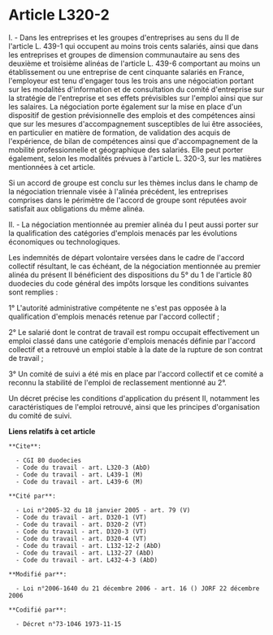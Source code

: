 # Article L320-2

I. - Dans les entreprises et les groupes d'entreprises au sens du II de l'article L. 439-1 qui occupent au moins trois cents
salariés, ainsi que dans les entreprises et groupes de dimension communautaire au sens des deuxième et troisième alinéas de
l'article L. 439-6 comportant au moins un établissement ou une entreprise de cent cinquante salariés en France, l'employeur
est tenu d'engager tous les trois ans une négociation portant sur les modalités d'information et de consultation du comité
d'entreprise sur la stratégie de l'entreprise et ses effets prévisibles sur l'emploi ainsi que sur les salaires. La
négociation porte également sur la mise en place d'un dispositif de gestion prévisionnelle des emplois et des compétences
ainsi que sur les mesures d'accompagnement susceptibles de lui être associées, en particulier en matière de formation, de
validation des acquis de l'expérience, de bilan de compétences ainsi que d'accompagnement de la mobilité professionnelle et
géographique des salariés. Elle peut porter également, selon les modalités prévues à l'article L. 320-3, sur les matières
mentionnées à cet article.

Si un accord de groupe est conclu sur les thèmes inclus dans le champ de la négociation triennale visée à l'alinéa précédent,
les entreprises comprises dans le périmètre de l'accord de groupe sont réputées avoir satisfait aux obligations du même
alinéa.

II. - La négociation mentionnée au premier alinéa du I peut aussi porter sur la qualification des catégories d'emplois
menacés par les évolutions économiques ou technologiques.

Les indemnités de départ volontaire versées dans le cadre de l'accord collectif résultant, le cas échéant, de la négociation
mentionnée au premier alinéa du présent II bénéficient des dispositions du 5° du 1 de l'article 80 duodecies du code général
des impôts lorsque les conditions suivantes sont remplies :

1° L'autorité administrative compétente ne s'est pas opposée à la qualification d'emplois menacés retenue par l'accord
collectif ;

2° Le salarié dont le contrat de travail est rompu occupait effectivement un emploi classé dans une catégorie d'emplois
menacés définie par l'accord collectif et a retrouvé un emploi stable à la date de la rupture de son contrat de travail ;

3° Un comité de suivi a été mis en place par l'accord collectif et ce comité a reconnu la stabilité de l'emploi de
reclassement mentionné au 2°.

Un décret précise les conditions d'application du présent II, notamment les caractéristiques de l'emploi retrouvé, ainsi que
les principes d'organisation du comité de suivi.

**Liens relatifs à cet article**

	**Cite**:

	  - CGI 80 duodecies
	  - Code du travail - art. L320-3 (AbD)
	  - Code du travail - art. L439-1 (M)
	  - Code du travail - art. L439-6 (M)

	**Cité par**:

	  - Loi n°2005-32 du 18 janvier 2005 - art. 79 (V)
	  - Code du travail - art. D320-1 (VT)
	  - Code du travail - art. D320-2 (VT)
	  - Code du travail - art. D320-3 (VT)
	  - Code du travail - art. D320-4 (VT)
	  - Code du travail - art. L132-12-2 (AbD)
	  - Code du travail - art. L132-27 (AbD)
	  - Code du travail - art. L432-4-3 (AbD)

	**Modifié par**:

	  - Loi n°2006-1640 du 21 décembre 2006 - art. 16 () JORF 22 décembre 2006

	**Codifié par**:

	  - Décret n°73-1046 1973-11-15
